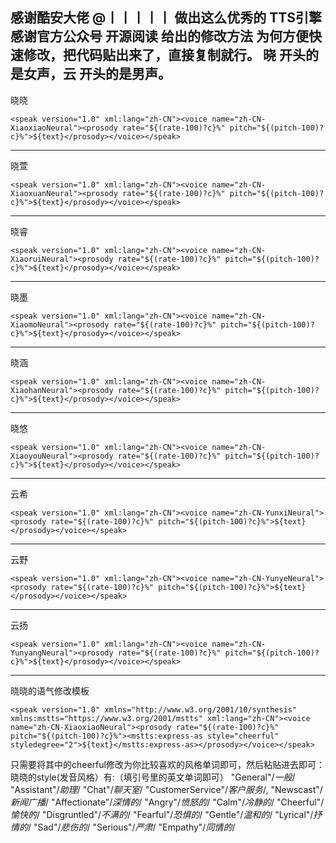 感谢酷安大佬 @丨丨丨丨丨  做出这么优秀的 TTS引擎
感谢官方公众号 开源阅读 给出的修改方法
为何方便快速修改，把代码贴出来了，直接复制就行。
晓 开头的是女声，云 开头的是男声。
---
晓晓
```
<speak version="1.0" xml:lang="zh-CN"><voice name="zh-CN-XiaoxiaoNeural"><prosody rate="${(rate-100)?c}%" pitch="${(pitch-100)?c}%">${text}</prosody></voice></speak>
```
---
晓萱
```
<speak version="1.0" xml:lang="zh-CN"><voice name="zh-CN-XiaoxuanNeural"><prosody rate="${(rate-100)?c}%" pitch="${(pitch-100)?c}%">${text}</prosody></voice></speak>
```
---
晓睿
```
<speak version="1.0" xml:lang="zh-CN"><voice name="zh-CN-XiaoruiNeural"><prosody rate="${(rate-100)?c}%" pitch="${(pitch-100)?c}%">${text}</prosody></voice></speak>
```
---
晓墨
```
<speak version="1.0" xml:lang="zh-CN"><voice name="zh-CN-XiaomoNeural"><prosody rate="${(rate-100)?c}%" pitch="${(pitch-100)?c}%">${text}</prosody></voice></speak>
```
---
晓涵
```
<speak version="1.0" xml:lang="zh-CN"><voice name="zh-CN-XiaohanNeural"><prosody rate="${(rate-100)?c}%" pitch="${(pitch-100)?c}%">${text}</prosody></voice></speak>
```
---
晓悠
```
<speak version="1.0" xml:lang="zh-CN"><voice name="zh-CN-XiaoyouNeural"><prosody rate="${(rate-100)?c}%" pitch="${(pitch-100)?c}%">${text}</prosody></voice></speak>
```
---
云希
```
<speak version="1.0" xml:lang="zh-CN"><voice name="zh-CN-YunxiNeural"><prosody rate="${(rate-100)?c}%" pitch="${(pitch-100)?c}%">${text}</prosody></voice></speak>
```
---
云野
```
<speak version="1.0" xml:lang="zh-CN"><voice name="zh-CN-YunyeNeural"><prosody rate="${(rate-100)?c}%" pitch="${(pitch-100)?c}%">${text}</prosody></voice></speak>
```
---

云扬
```
<speak version="1.0" xml:lang="zh-CN"><voice name="zh-CN-YunyangNeural"><prosody rate="${(rate-100)?c}%" pitch="${(pitch-100)?c}%">${text}</prosody></voice></speak>
```
---
晓晓的语气修改模板
```
<speak version="1.0" xmlns="http://www.w3.org/2001/10/synthesis" xmlns:mstts="https://www.w3.org/2001/mstts" xml:lang="zh-CN"><voice name="zh-CN-XiaoxiaoNeural"><prosody rate="${(rate-100)?c}%" pitch="${(pitch-100)?c}%"><mstts:express-as style="cheerful" styledegree="2">${text}</mstts:express-as></prosody></voice></speak>
```
只需要将其中的cheerful修改为你比较喜欢的风格单词即可，然后粘贴进去即可：
晓晓的style(发音风格）有:（填引号里的英文单词即可）
"General"/*一般*/
"Assistant"/*助理*/
"Chat"/*聊天室*/
"CustomerService"/*客户服务*/,
"Newscast"/*新闻广播*/
"Affectionate"/*深情的*/
 "Angry"/*愤怒的*/
"Calm"/*冷静的*/
"Cheerful"/*愉快的*/
"Disgruntled"/*不满的*/
"Fearful"/*恐惧的*/
 "Gentle"/*温和的*/
 "Lyrical"/*抒情的*/
"Sad"/*悲伤的*/
"Serious"/*严肃*/
"Empathy"/*同情的*/
